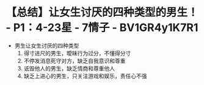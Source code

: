 # 【总结】让女生讨厌的四种类型的男生！ - P1：4-23星 - 7情子 - BV1GR4y1K7R1

-   男生让女生讨厌的四种类型
    1.  得寸进尺的男生，曖昧行为过分，不懂得分寸
    2.  不停发消息死守对方，缺乏自我意识和尊重
    3.  诋毁他人的男生，缺乏情商和尊重他人
    4.  缺乏上进心的男生，只关注游戏和娱乐，责任心不强
